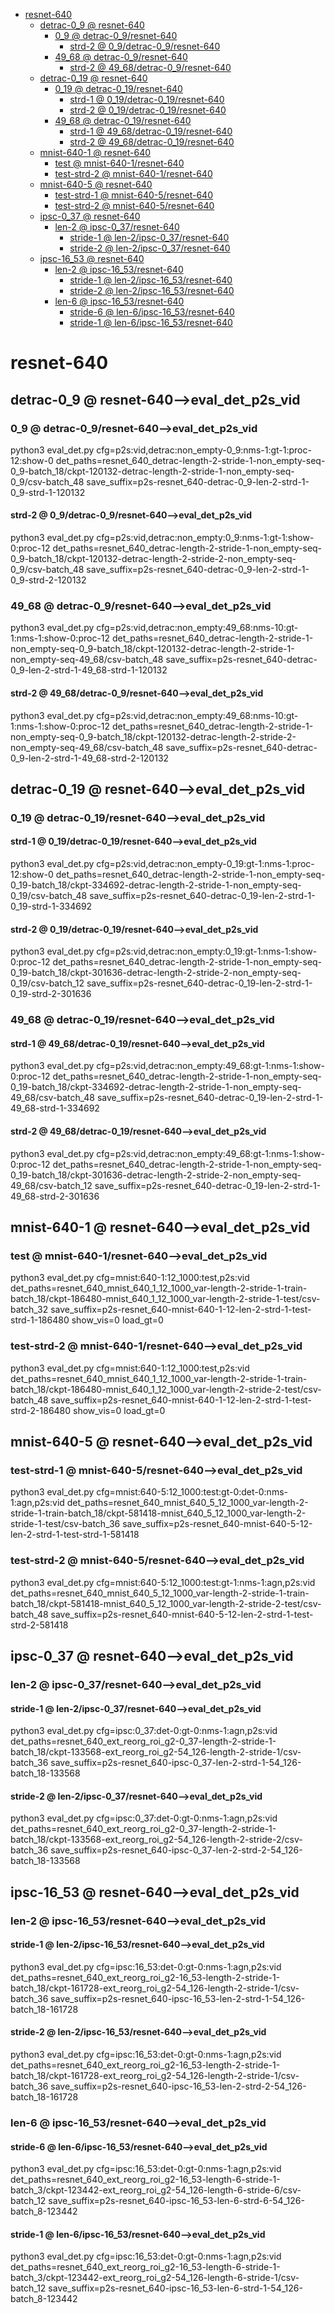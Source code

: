 <!-- MarkdownTOC -->

- [resnet-640](#resnet_64_0_)
    - [detrac-0_9       @ resnet-640](#detrac_0_9___resnet_640_)
        - [0_9       @ detrac-0_9/resnet-640](#0_9___detrac_0_9_resnet_64_0_)
            - [strd-2       @ 0_9/detrac-0_9/resnet-640](#strd_2___0_9_detrac_0_9_resnet_64_0_)
        - [49_68       @ detrac-0_9/resnet-640](#49_68___detrac_0_9_resnet_64_0_)
            - [strd-2       @ 49_68/detrac-0_9/resnet-640](#strd_2___49_68_detrac_0_9_resnet_64_0_)
    - [detrac-0_19       @ resnet-640](#detrac_0_19___resnet_640_)
        - [0_19       @ detrac-0_19/resnet-640](#0_19___detrac_0_19_resnet_640_)
            - [strd-1       @ 0_19/detrac-0_19/resnet-640](#strd_1___0_19_detrac_0_19_resnet_64_0_)
            - [strd-2       @ 0_19/detrac-0_19/resnet-640](#strd_2___0_19_detrac_0_19_resnet_64_0_)
        - [49_68       @ detrac-0_19/resnet-640](#49_68___detrac_0_19_resnet_640_)
            - [strd-1       @ 49_68/detrac-0_19/resnet-640](#strd_1___49_68_detrac_0_19_resnet_640_)
            - [strd-2       @ 49_68/detrac-0_19/resnet-640](#strd_2___49_68_detrac_0_19_resnet_640_)
    - [mnist-640-1       @ resnet-640](#mnist_640_1___resnet_640_)
        - [test       @ mnist-640-1/resnet-640](#test___mnist_640_1_resnet_640_)
        - [test-strd-2       @ mnist-640-1/resnet-640](#test_strd_2___mnist_640_1_resnet_640_)
    - [mnist-640-5       @ resnet-640](#mnist_640_5___resnet_640_)
        - [test-strd-1       @ mnist-640-5/resnet-640](#test_strd_1___mnist_640_5_resnet_640_)
        - [test-strd-2       @ mnist-640-5/resnet-640](#test_strd_2___mnist_640_5_resnet_640_)
    - [ipsc-0_37       @ resnet-640](#ipsc_0_37___resnet_640_)
        - [len-2       @ ipsc-0_37/resnet-640](#len_2___ipsc_0_37_resnet_640_)
            - [stride-1       @ len-2/ipsc-0_37/resnet-640](#stride_1___len_2_ipsc_0_37_resnet_640_)
            - [stride-2       @ len-2/ipsc-0_37/resnet-640](#stride_2___len_2_ipsc_0_37_resnet_640_)
    - [ipsc-16_53       @ resnet-640](#ipsc_16_53___resnet_640_)
        - [len-2       @ ipsc-16_53/resnet-640](#len_2___ipsc_16_53_resnet_64_0_)
            - [stride-1       @ len-2/ipsc-16_53/resnet-640](#stride_1___len_2_ipsc_16_53_resnet_64_0_)
            - [stride-2       @ len-2/ipsc-16_53/resnet-640](#stride_2___len_2_ipsc_16_53_resnet_64_0_)
        - [len-6       @ ipsc-16_53/resnet-640](#len_6___ipsc_16_53_resnet_64_0_)
            - [stride-6       @ len-6/ipsc-16_53/resnet-640](#stride_6___len_6_ipsc_16_53_resnet_64_0_)
            - [stride-1       @ len-6/ipsc-16_53/resnet-640](#stride_1___len_6_ipsc_16_53_resnet_64_0_)

<!-- /MarkdownTOC -->

<a id="resnet_64_0_"></a>
# resnet-640
<a id="detrac_0_9___resnet_640_"></a>
## detrac-0_9       @ resnet-640-->eval_det_p2s_vid
<a id="49_68___detrac_0_9_resnet_640_vi_d_"></a>
<a id="0_9___detrac_0_9_resnet_64_0_"></a>
### 0_9       @ detrac-0_9/resnet-640-->eval_det_p2s_vid
python3 eval_det.py cfg=p2s:vid,detrac:non_empty-0_9:nms-1:gt-1:proc-12:show-0 det_paths=resnet_640_detrac-length-2-stride-1-non_empty-seq-0_9-batch_18/ckpt-120132-detrac-length-2-stride-1-non_empty-seq-0_9/csv-batch_48 save_suffix=p2s-resnet_640-detrac-0_9-len-2-strd-1-0_9-strd-1-120132
<a id="strd_2___0_9_detrac_0_9_resnet_64_0_"></a>
#### strd-2       @ 0_9/detrac-0_9/resnet-640-->eval_det_p2s_vid
python3 eval_det.py cfg=p2s:vid,detrac:non_empty:0_9:nms-1:gt-1:show-0:proc-12 det_paths=resnet_640_detrac-length-2-stride-1-non_empty-seq-0_9-batch_18/ckpt-120132-detrac-length-2-stride-2-non_empty-seq-0_9/csv-batch_48 save_suffix=p2s-resnet_640-detrac-0_9-len-2-strd-1-0_9-strd-2-120132
<a id="49_68___detrac_0_9_resnet_64_0_"></a>
### 49_68       @ detrac-0_9/resnet-640-->eval_det_p2s_vid
python3 eval_det.py cfg=p2s:vid,detrac:non_empty:49_68:nms-10:gt-1:nms-1:show-0:proc-12 det_paths=resnet_640_detrac-length-2-stride-1-non_empty-seq-0_9-batch_18/ckpt-120132-detrac-length-2-stride-1-non_empty-seq-49_68/csv-batch_48 save_suffix=p2s-resnet_640-detrac-0_9-len-2-strd-1-49_68-strd-1-120132
<a id="strd_2___49_68_detrac_0_9_resnet_64_0_"></a>
#### strd-2       @ 49_68/detrac-0_9/resnet-640-->eval_det_p2s_vid
python3 eval_det.py cfg=p2s:vid,detrac:non_empty:49_68:nms-10:gt-1:nms-1:show-0:proc-12  det_paths=resnet_640_detrac-length-2-stride-1-non_empty-seq-0_9-batch_18/ckpt-120132-detrac-length-2-stride-2-non_empty-seq-49_68/csv-batch_48 save_suffix=p2s-resnet_640-detrac-0_9-len-2-strd-1-49_68-strd-2-120132

<a id="detrac_0_19___resnet_640_"></a>
## detrac-0_19       @ resnet-640-->eval_det_p2s_vid
<a id="49_68___detrac_0_9_resnet_640_vi_d_"></a>
<a id="0_19___detrac_0_19_resnet_640_"></a>
### 0_19       @ detrac-0_19/resnet-640-->eval_det_p2s_vid
<a id="strd_1___0_19_detrac_0_19_resnet_64_0_"></a>
#### strd-1       @ 0_19/detrac-0_19/resnet-640-->eval_det_p2s_vid
python3 eval_det.py cfg=p2s:vid,detrac:non_empty-0_19:gt-1:nms-1:proc-12:show-0 det_paths=resnet_640_detrac-length-2-stride-1-non_empty-seq-0_19-batch_18/ckpt-334692-detrac-length-2-stride-1-non_empty-seq-0_19/csv-batch_48 save_suffix=p2s-resnet_640-detrac-0_19-len-2-strd-1-0_19-strd-1-334692
<a id="strd_2___0_19_detrac_0_19_resnet_64_0_"></a>
#### strd-2       @ 0_19/detrac-0_19/resnet-640-->eval_det_p2s_vid
python3 eval_det.py cfg=p2s:vid,detrac:non_empty:0_19:gt-1:nms-1:show-0:proc-12 det_paths=resnet_640_detrac-length-2-stride-1-non_empty-seq-0_19-batch_18/ckpt-301636-detrac-length-2-stride-2-non_empty-seq-0_19/csv-batch_12 save_suffix=p2s-resnet_640-detrac-0_19-len-2-strd-1-0_19-strd-2-301636
<a id="49_68___detrac_0_19_resnet_640_"></a>
### 49_68       @ detrac-0_19/resnet-640-->eval_det_p2s_vid
<a id="strd_1___49_68_detrac_0_19_resnet_640_"></a>
#### strd-1       @ 49_68/detrac-0_19/resnet-640-->eval_det_p2s_vid
python3 eval_det.py cfg=p2s:vid,detrac:non_empty:49_68:gt-1:nms-1:show-0:proc-12 det_paths=resnet_640_detrac-length-2-stride-1-non_empty-seq-0_19-batch_18/ckpt-334692-detrac-length-2-stride-1-non_empty-seq-49_68/csv-batch_48 save_suffix=p2s-resnet_640-detrac-0_19-len-2-strd-1-49_68-strd-1-334692
<a id="strd_2___49_68_detrac_0_19_resnet_640_"></a>
#### strd-2       @ 49_68/detrac-0_19/resnet-640-->eval_det_p2s_vid
python3 eval_det.py cfg=p2s:vid,detrac:non_empty:49_68:gt-1:nms-1:show-0:proc-12  det_paths=resnet_640_detrac-length-2-stride-1-non_empty-seq-0_19-batch_18/ckpt-301636-detrac-length-2-stride-2-non_empty-seq-49_68/csv-batch_12 save_suffix=p2s-resnet_640-detrac-0_19-len-2-strd-1-49_68-strd-2-301636

<a id="mnist_640_1___resnet_640_"></a>
## mnist-640-1       @ resnet-640-->eval_det_p2s_vid
<a id="test___mnist_640_1_resnet_640_"></a>
### test       @ mnist-640-1/resnet-640-->eval_det_p2s_vid
python3 eval_det.py cfg=mnist:640-1:12_1000:test,p2s:vid det_paths=resnet_640_mnist_640_1_12_1000_var-length-2-stride-1-train-batch_18/ckpt-186480-mnist_640_1_12_1000_var-length-2-stride-1-test/csv-batch_32 save_suffix=p2s-resnet_640-mnist-640-1-12-len-2-strd-1-test-strd-1-186480 show_vis=0 load_gt=0
<a id="test_strd_2___mnist_640_1_resnet_640_"></a>
### test-strd-2       @ mnist-640-1/resnet-640-->eval_det_p2s_vid
python3 eval_det.py cfg=mnist:640-1:12_1000:test,p2s:vid det_paths=resnet_640_mnist_640_1_12_1000_var-length-2-stride-1-train-batch_18/ckpt-186480-mnist_640_1_12_1000_var-length-2-stride-2-test/csv-batch_48 save_suffix=p2s-resnet_640-mnist-640-1-12-len-2-strd-1-test-strd-2-186480 show_vis=0 load_gt=0
<a id="mnist_640_5___resnet_640_"></a>
## mnist-640-5       @ resnet-640-->eval_det_p2s_vid
<a id="test_strd_1___mnist_640_5_resnet_640_"></a>
### test-strd-1       @ mnist-640-5/resnet-640-->eval_det_p2s_vid
python3 eval_det.py cfg=mnist:640-5:12_1000:test:gt-0:det-0:nms-1:agn,p2s:vid det_paths=resnet_640_mnist_640_5_12_1000_var-length-2-stride-1-train-batch_18/ckpt-581418-mnist_640_5_12_1000_var-length-2-stride-1-test/csv-batch_36 save_suffix=p2s-resnet_640-mnist-640-5-12-len-2-strd-1-test-strd-1-581418
<a id="test_strd_2___mnist_640_5_resnet_640_"></a>
### test-strd-2       @ mnist-640-5/resnet-640-->eval_det_p2s_vid
python3 eval_det.py cfg=mnist:640-5:12_1000:test:gt-1:nms-1:agn,p2s:vid det_paths=resnet_640_mnist_640_5_12_1000_var-length-2-stride-1-train-batch_18/ckpt-581418-mnist_640_5_12_1000_var-length-2-stride-2-test/csv-batch_48 save_suffix=p2s-resnet_640-mnist-640-5-12-len-2-strd-1-test-strd-2-581418

<a id="ipsc_0_37___resnet_640_"></a>
## ipsc-0_37       @ resnet-640-->eval_det_p2s_vid
<a id="len_2___ipsc_0_37_resnet_640_"></a>
### len-2       @ ipsc-0_37/resnet-640-->eval_det_p2s_vid
<a id="stride_1___len_2_ipsc_0_37_resnet_640_"></a>
#### stride-1       @ len-2/ipsc-0_37/resnet-640-->eval_det_p2s_vid
python3 eval_det.py cfg=ipsc:0_37:det-0:gt-0:nms-1:agn,p2s:vid det_paths=resnet_640_ext_reorg_roi_g2-0_37-length-2-stride-1-batch_18/ckpt-133568-ext_reorg_roi_g2-54_126-length-2-stride-1/csv-batch_36 save_suffix=p2s-resnet_640-ipsc-0_37-len-2-strd-1-54_126-batch_18-133568
<a id="stride_2___len_2_ipsc_0_37_resnet_640_"></a>
#### stride-2       @ len-2/ipsc-0_37/resnet-640-->eval_det_p2s_vid
python3 eval_det.py cfg=ipsc:0_37:det-0:gt-0:nms-1:agn,p2s:vid det_paths=resnet_640_ext_reorg_roi_g2-0_37-length-2-stride-1-batch_18/ckpt-133568-ext_reorg_roi_g2-54_126-length-2-stride-2/csv-batch_36 save_suffix=p2s-resnet_640-ipsc-0_37-len-2-strd-2-54_126-batch_18-133568

<a id="ipsc_16_53___resnet_640_"></a>
## ipsc-16_53       @ resnet-640-->eval_det_p2s_vid
<a id="len_2___ipsc_16_53_resnet_64_0_"></a>
### len-2       @ ipsc-16_53/resnet-640-->eval_det_p2s_vid
<a id="stride_1___len_2_ipsc_16_53_resnet_64_0_"></a>
#### stride-1       @ len-2/ipsc-16_53/resnet-640-->eval_det_p2s_vid
python3 eval_det.py cfg=ipsc:16_53:det-0:gt-0:nms-1:agn,p2s:vid det_paths=resnet_640_ext_reorg_roi_g2-16_53-length-2-stride-1-batch_18/ckpt-161728-ext_reorg_roi_g2-54_126-length-2-stride-1/csv-batch_36 save_suffix=p2s-resnet_640-ipsc-16_53-len-2-strd-1-54_126-batch_18-161728
<a id="stride_2___len_2_ipsc_16_53_resnet_64_0_"></a>
#### stride-2       @ len-2/ipsc-16_53/resnet-640-->eval_det_p2s_vid
python3 eval_det.py cfg=ipsc:16_53:det-0:gt-0:nms-1:agn,p2s:vid det_paths=resnet_640_ext_reorg_roi_g2-16_53-length-2-stride-1-batch_18/ckpt-161728-ext_reorg_roi_g2-54_126-length-2-stride-1/csv-batch_36 save_suffix=p2s-resnet_640-ipsc-16_53-len-2-strd-2-54_126-batch_18-161728

<a id="len_6___ipsc_16_53_resnet_64_0_"></a>
### len-6       @ ipsc-16_53/resnet-640-->eval_det_p2s_vid
<a id="stride_6___len_6_ipsc_16_53_resnet_64_0_"></a>
#### stride-6       @ len-6/ipsc-16_53/resnet-640-->eval_det_p2s_vid
python3 eval_det.py cfg=ipsc:16_53:det-0:gt-0:nms-1:agn,p2s:vid det_paths=resnet_640_ext_reorg_roi_g2-16_53-length-6-stride-1-batch_3/ckpt-123442-ext_reorg_roi_g2-54_126-length-6-stride-6/csv-batch_12 save_suffix=p2s-resnet_640-ipsc-16_53-len-6-strd-6-54_126-batch_8-123442
<a id="stride_1___len_6_ipsc_16_53_resnet_64_0_"></a>
#### stride-1       @ len-6/ipsc-16_53/resnet-640-->eval_det_p2s_vid
python3 eval_det.py cfg=ipsc:16_53:det-0:gt-0:nms-1:agn,p2s:vid det_paths=resnet_640_ext_reorg_roi_g2-16_53-length-6-stride-1-batch_3/ckpt-123442-ext_reorg_roi_g2-54_126-length-6-stride-1/csv-batch_12 save_suffix=p2s-resnet_640-ipsc-16_53-len-6-strd-1-54_126-batch_8-123442

